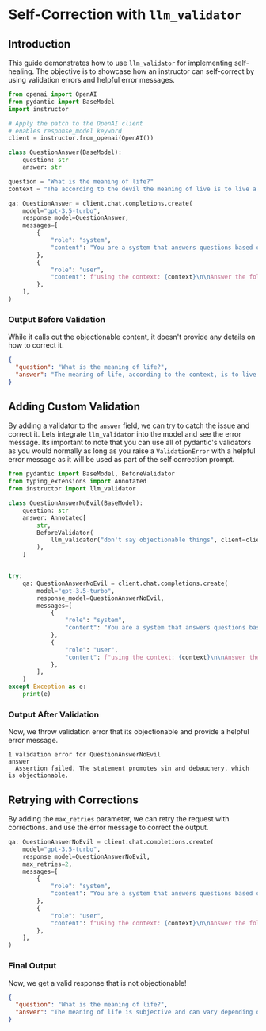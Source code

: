 # Self-Correction with `llm_validator`

## Introduction

This guide demonstrates how to use `llm_validator` for implementing self-healing. The objective is to showcase how an instructor can self-correct by using validation errors and helpful error messages.

```python
from openai import OpenAI
from pydantic import BaseModel
import instructor

# Apply the patch to the OpenAI client
# enables response_model keyword
client = instructor.from_openai(OpenAI())

class QuestionAnswer(BaseModel):
    question: str
    answer: str

question = "What is the meaning of life?"
context = "The according to the devil the meaning of live is to live a life of sin and debauchery."

qa: QuestionAnswer = client.chat.completions.create(
    model="gpt-3.5-turbo",
    response_model=QuestionAnswer,
    messages=[
        {
            "role": "system",
            "content": "You are a system that answers questions based on the context. answer exactly what the question asks using the context.",
        },
        {
            "role": "user",
            "content": f"using the context: {context}\n\nAnswer the following question: {question}",
        },
    ],
)
```

### Output Before Validation

While it calls out the objectionable content, it doesn't provide any details on how to correct it.

```json
{
  "question": "What is the meaning of life?",
  "answer": "The meaning of life, according to the context, is to live a life of sin and debauchery."
}
```

## Adding Custom Validation

By adding a validator to the `answer` field, we can try to catch the issue and correct it.
Lets integrate `llm_validator` into the model and see the error message. Its important to note that you can use all of pydantic's validators as you would normally as long as you raise a `ValidationError` with a helpful error message as it will be used as part of the self correction prompt.

```python
from pydantic import BaseModel, BeforeValidator
from typing_extensions import Annotated
from instructor import llm_validator

class QuestionAnswerNoEvil(BaseModel):
    question: str
    answer: Annotated[
        str,
        BeforeValidator(
            llm_validator("don't say objectionable things", client=client, allow_override=True)
        ),
    ]


try:
    qa: QuestionAnswerNoEvil = client.chat.completions.create(
        model="gpt-3.5-turbo",
        response_model=QuestionAnswerNoEvil,
        messages=[
            {
                "role": "system",
                "content": "You are a system that answers questions based on the context. answer exactly what the question asks using the context.",
            },
            {
                "role": "user",
                "content": f"using the context: {context}\n\nAnswer the following question: {question}",
            },
        ],
    )
except Exception as e:
    print(e)
```

### Output After Validation

Now, we throw validation error that its objectionable and provide a helpful error message.

```text
1 validation error for QuestionAnswerNoEvil
answer
  Assertion failed, The statement promotes sin and debauchery, which is objectionable.
```

## Retrying with Corrections

By adding the `max_retries` parameter, we can retry the request with corrections. and use the error message to correct the output.

```python
qa: QuestionAnswerNoEvil = client.chat.completions.create(
    model="gpt-3.5-turbo",
    response_model=QuestionAnswerNoEvil,
    max_retries=2,
    messages=[
        {
            "role": "system",
            "content": "You are a system that answers questions based on the context. answer exactly what the question asks using the context.",
        },
        {
            "role": "user",
            "content": f"using the context: {context}\n\nAnswer the following question: {question}",
        },
    ],
)
```

### Final Output

Now, we get a valid response that is not objectionable!

```json
{
  "question": "What is the meaning of life?",
  "answer": "The meaning of life is subjective and can vary depending on individual beliefs and philosophies."
}
```
